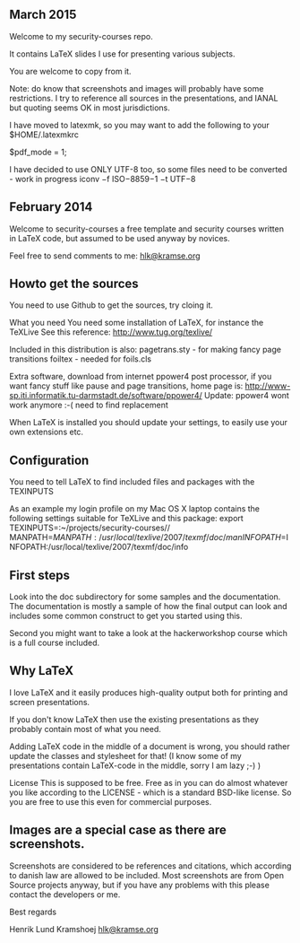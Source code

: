 
## March 2015

Welcome to my security-courses repo.

It contains LaTeX slides I use for presenting various subjects.

You are welcome to copy from it.

Note: do know that screenshots and images will probably have some restrictions.
I try to reference all sources in the presentations, and IANAL but quoting seems OK in most jurisdictions.


I have moved to latexmk, so you may want to add the following to your $HOME/.latexmkrc

$pdf_mode = 1;


I have decided to use ONLY UTF-8 too, so some files need to be converted - work in progress
iconv −f ISO−8859−1 −t UTF−8



## February 2014

Welcome to security-courses a free template and security courses
written in LaTeX code, but assumed to be used anyway by novices.

Feel free to send comments to me: hlk@kramse.org

## Howto get the sources
You need to use Github to get the sources, try cloing it.


What you need
You need some installation of LaTeX, for instance the TeXLive
See this reference: http://www.tug.org/texlive/

Included in this distribution is also:
pagetrans.sty - for making fancy page transitions
foiltex - needed for foils.cls

Extra software, download from internet
ppower4 post processor, if you want fancy stuff like pause and
page transitions, home page is:
http://www-sp.iti.informatik.tu-darmstadt.de/software/ppower4/
Update: ppower4 wont work anymore :-( need to find replacement

When LaTeX is installed you should update your settings, to easily
use your own extensions etc.

## Configuration
You need to tell LaTeX to find included files and packages
with the TEXINPUTS

As an example my login profile on my Mac OS X laptop contains
the following settings suitable for TeXLive and this package:
export TEXINPUTS=:~/projects/security-courses//
MANPATH=$MANPATH:/usr/local/texlive/2007/texmf/doc/man
INFOPATH=$INFOPATH:/usr/local/texlive/2007/texmf/doc/info


## First steps
Look into the doc subdirectory for some samples and
the documentation. The documentation is mostly a sample
of how the final output can look and includes some
common construct to get you started using this.

Second you might want to take a look at the hackerworkshop
course which is a full course included.

## Why LaTeX
I love LaTeX and it easily produces high-quality output
both for printing and screen presentations.

If you don't know LaTeX then use the existing presentations
as they probably contain most of what you need.

Adding LaTeX code in the middle of a document is wrong,
you should rather update the classes and stylesheet for that!
(I know some of my presentations contain LaTeX-code in the
middle, sorry I am lazy ;-) )


License
This is supposed to be free. Free as in you can do almost
whatever you like according to the LICENSE - which is a
standard BSD-like license. So you are free to use this
even for commercial purposes.

## Images are a special case as there are screenshots.
Screenshots are considered to be references and
citations, which according to danish law are allowed
to be included. Most screenshots are from Open Source
projects anyway, but if you have any problems with
this please contact the developers or me.


Best regards

Henrik Lund Kramshoej
hlk@kramse.org
